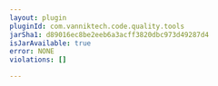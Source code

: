 ```yaml
---
layout: plugin
pluginId: com.vanniktech.code.quality.tools
jarSha1: d89016ec8be2eeb6a3acff3820dbc973d49287d4
isJarAvailable: true
error: NONE
violations: []

---
```

